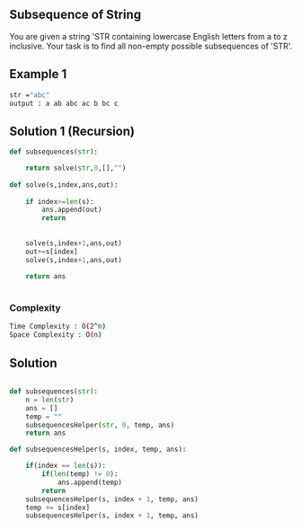 ## Subsequence of String 
You are given a string 'STR containing lowercase English letters from a to z inclusive. Your task is to find all non-empty possible
subsequences of 'STR'.
## Example 1


```bash
str ="abc"
output : a ab abc ac b bc c


```

## Solution 1 (Recursion)

```Python
def subsequences(str):

    return solve(str,0,[],"")
    
def solve(s,index,ans,out):
    
    if index>=len(s):
        ans.append(out)
        return 
    
    
    solve(s,index+1,ans,out)
    out+=s[index]
    solve(s,index+1,ans,out)
    
    return ans
    
```
### Complexity
 
```bash
Time Complexity : O(2^n)
Space Complexity : O(n)
```

## Solution 

```python

def subsequences(str):
    n = len(str)
    ans = []
    temp = ""
    subsequencesHelper(str, 0, temp, ans)
    return ans

def subsequencesHelper(s, index, temp, ans):

    if(index == len(s)):
        if(len(temp) != 0):
            ans.append(temp)
        return
    subsequencesHelper(s, index + 1, temp, ans)
    temp += s[index]
    subsequencesHelper(s, index + 1, temp, ans)
```




